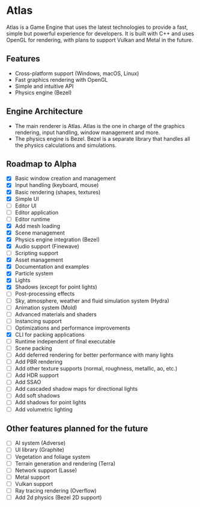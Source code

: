# Atlas

Atlas is a Game Engine that uses the latest technologies to provide a fast, simple but powerful experience for developers.
It is built with C++ and uses OpenGL for rendering, with plans to support Vulkan and Metal in the future.

## Features

- Cross-platform support (Windows, macOS, Linux)
- Fast graphics rendering with OpenGL
- Simple and intuitive API
- Physics engine (Bezel)

## Engine Architecture

- The main renderer is Atlas. Atlas is the one in charge of the graphics rendering, input handling, window management and more.
- The physics engine is Bezel. Bezel is a separate library that handles all the physics calculations and simulations.

## Roadmap to Alpha

- [x] Basic window creation and management
- [x] Input handling (keyboard, mouse)
- [x] Basic rendering (shapes, textures)
- [x] Simple UI
- [ ] Editor UI
- [ ] Editor application
- [ ] Editor runtime
- [x] Add mesh loading 
- [x] Scene management
- [x] Physics engine integration (Bezel)
- [x] Audio support (Finewave)
- [ ] Scripting support
- [x] Asset management
- [x] Documentation and examples 
- [x] Particle system
- [x] Lights
- [x] Shadows (except for point lights)
- [ ] Post-processing effects
- [ ] Sky, atmosphere, weather and fluid simulation system (Hydra)
- [ ] Animation system (Mold)
- [ ] Advanced materials and shaders
- [ ] Instancing support
- [ ] Optimizations and performance improvements
- [x] CLI for packing applications
- [ ] Runtime independent of final executable 
- [ ] Scene packing
- [ ] Add deferred rendering for better performance with many lights
- [ ] Add PBR rendering
- [ ] Add other texture supports (normal, roughness, metallic, ao, etc.)
- [ ] Add HDR support
- [ ] Add SSAO
- [ ] Add cascaded shadow maps for directional lights
- [ ] Add soft shadows
- [ ] Add shadows for point lights
- [ ] Add volumetric lighting

## Other features planned for the future

- [ ] AI system (Adverse)
- [ ] UI library (Graphite)
- [ ] Vegetation and foliage system
- [ ] Terrain generation and rendering (Terra)
- [ ] Network support (Lasse)
- [ ] Metal support
- [ ] Vulkan support
- [ ] Ray tracing rendering (Overflow)
- [ ] Add 2d physics (Bezel 2D support)
